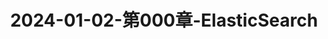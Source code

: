 ---
layout: post
title: 2024-01-02-第000章-ElasticSearch
categories: [Elastic-search]
description: 
keywords: ElasticSearch.md
mermaid: false
sequence: false
flow: false
mathjax: false
mindmap: false
mindmap2: false
---